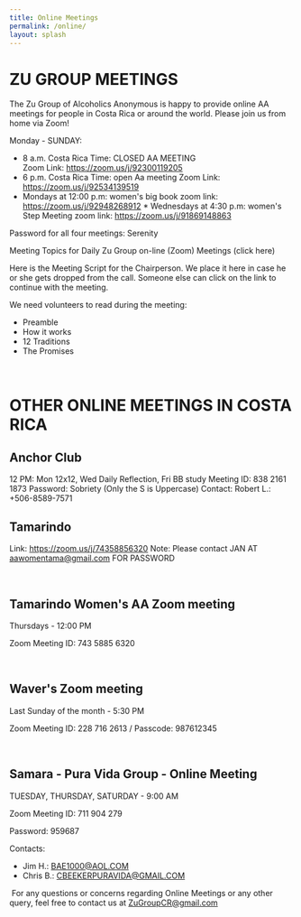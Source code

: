 ```yaml
---
title: Online Meetings
permalink: /online/
layout: splash 
---
```


# ZU GROUP MEETINGS
The Zu Group of Alcoholics Anonymous is happy to provide online AA  meetings for people in Costa Rica or around the world. Please join us from home via Zoom!

Monday - SUNDAY:
* 8 a.m. Costa Rica Time: CLOSED AA MEETING   
Zoom Link: https://zoom.us/j/92300119205
* 6 p.m. Costa Rica Time: open Aa meeting 
Zoom Link: https://zoom.us/j/92534139519
* Mondays at 12:00 p.m: women's big book
zoom link:  https://zoom.us/j/92948268912
​* Wednesdays at 4:30 p.m: women's Step Meeting
zoom link:  https://zoom.us/j/91869148863

​Password for all four meetings: Serenity

​Meeting Topics for Daily Zu Group on-line (Zoom) Meetings (click here)

Here is the Meeting Script for the Chairperson. We place it here in case he or she gets dropped from the call. Someone else can click on the link to continue with the meeting.

We need volunteers to read during the meeting:
* Preamble
* How it works
* 12 Traditions
* The Promises

​

# OTHER ONLINE MEETINGS IN COSTA RICA

## Anchor Club
12 PM: Mon 12x12, Wed Daily Reflection, Fri BB study
Meeting ID: 838 2161 1873
Password: Sobriety (Only the S is Uppercase)
Contact: Robert L.: +506-8589-7571

## Tamarindo
Link: https://zoom.us/j/74358856320
Note:  Please contact JAN AT aawomentama@gmail.com FOR PASSWORD

​

## Tamarindo Women's AA Zoom meeting

Thursdays - 12:00 PM

Zoom Meeting ID: 743 5885 6320

​

## Waver's Zoom meeting

Last Sunday of the month - 5:30 PM

Zoom Meeting ID: 228 716 2613 / Passcode: 987612345                    

​

## Samara - Pura Vida Group - Online Meeting

TUESDAY, THURSDAY, SATURDAY - 9:00 AM

Zoom Meeting ID: 711 904 279

Password: 959687

Contacts: 
* Jim H.: BAE1000@AOL.COM 
* Chris B.: CBEEKERPURAVIDA@GMAIL.COM 

​
For any questions or concerns regarding Online Meetings or any other query, feel free to contact us at ZuGroupCR@gmail.com